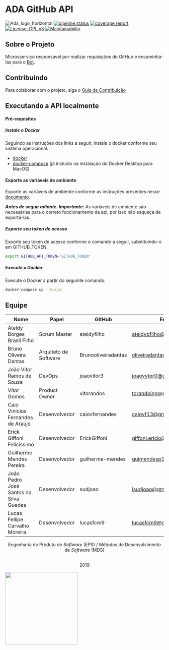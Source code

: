# ADA GitHub API

![Ada_logo_horizontal](https://user-images.githubusercontent.com/22121504/56839465-006c8200-6859-11e9-8feb-ad76c573b844.png)
[![pipeline status](https://gitlab.com/adabot/ada-github/badges/master/pipeline.svg)](https://gitlab.com/adabot/ada-github/commits/master)
[![coverage report](https://gitlab.com/adabot/ada-github/badges/master/coverage.svg)](https://gitlab.com/adabot/ada-github/commits/master) [![License: GPL v3](https://img.shields.io/badge/License-GPLv3-blue.svg)](https://www.gnu.org/licenses/gpl-3.0)
[![Maintainability](https://api.codeclimate.com/v1/badges/aad68fb92205d309e799/maintainability)](https://codeclimate.com/github/fga-eps-mds/2019.1-ADA-github/maintainability)

## Sobre o Projeto

Microsserviço responsável por realizar requisições do GitHub e encaminhá-las para o [Bot](https://github.com/fga-eps-mds/2019.1-ADA).

## Contribuindo

Para colaborar com o projeto, siga o [Guia de Contribuição](https://github.com/fga-eps-mds/2019.1-ADA/blob/master/CONTRIBUTING.md)

## Executando a API localmente
#### Pré-requisitos
##### Instale o Docker
Seguindo as instruções dos links a seguir, instale o docker conforme seu sistema operacional.

* [docker](https://docs.docker.com/install/)
* [docker-compose](https://docs.docker.com/compose/install/#install-compose) (já incluído na instalação do Docker Desktop para MacOS)


#### Exporte as variáveis de ambiente
Exporte as variáveis de ambiente conforme as instruções presentes nesse [documento](/env_vars.md).

<strong><em>Antes de seguir adiante. Importante:</strong></em> As variáveis de ambiente são necessárias para o correto funcionamento da api, por isso não esqueça de exportá-las.

##### Exporte seu token de acesso
Exporte seu token de acesso conforme o comando a seguir, substituindo-o em GITHUB_TOKEN.

```sh
export GITHUB_API_TOKEN='GITHUB_TOKEN'
```


##### Execute o Docker
Execute o Docker a partir do seguinte comando:

```sh
docker-compose up --build
```

## Equipe

| Nome | Papel | GitHub | Email |
| --- | --- | --- | --- |
| Ateldy Borges Brasil Filho | Scrum Master | ateldyfilho | ateldybfilho@gmail.com |
| Bruno Oliveira Dantas | Arquiteto de Software | Brunooliveiradantas | oliveiradantas96@gmail.com |
| João Vitor Ramos de Souza | DevOps | joaovitor3 | joaovytor0@gmail.com |
| Vítor Gomes | Product Owner | vitorandos | torandoing@gmail.com |
| Caio Vinicius Fernandes de Araújo | Desenvolvedor | caiovfernandes | caiovf13@gmail.com |
| Erick Giffoni Felicíssimo | Desenvolvedor | ErickGiffoni | giffoni.erick@gmail.com |
| Guilherme Mendes Pereira | Desenvolvedor | guilherme-mendes | guimendesp12@gmail.com |
| João Pedro José Santos da Silva Guedes | Desenvolvedor | sudjoao | isudjoao@gmail.com |
| Lucas Fellipe Carvalho Moreira | Desenvolvedor | lucasfcm9 | lucasfcm9@gmail.com |


<p align="center">Engenharia de Produto de <i>Software</i> (EPS) / Métodos de Desenvolvimento de <i>Software</i> (MDS)<br /><br />
<p align="center">2019</p>
<a href="https://fga.unb.br" target="_blank"><img width="230"src="https://4.bp.blogspot.com/-0aa6fAFnSnA/VzICtBQgciI/AAAAAAAARn4/SxVsQPFNeE0fxkCPVgMWbhd5qIEAYCMbwCLcB/s1600/unb-gama.png"></a>
</p>